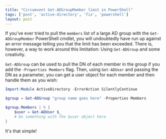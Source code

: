 ```yaml
---
title: "Circumvent Get-ADGroupMember limit in PowerShell"
tags: ['post', 'active-directory', 'fix', 'powershell']
layout: post
---
```


If you've ever tried to pull the `members` list of a large AD group with
the `Get-ADGroupMember` PowerShell cmdlet, you will undoubtedly have run
up against an error message telling you that the limit has been
exceeded. There is, however, a way to work around this limitation: Using
`Get-ADGroup` and some creativity.<!--more-->

`Get-ADGroup` can be used to pull the DN of each member in the group if
you add the `-Properties Members` flag. Then, using `Get-ADUser` and
passing the DN as a parameter, you can get a user object for each member
and then handle them as you wish:

```powershell
Import-Module ActiveDirectory -ErrorAction SilentlyContinue

$group = Get-ADGroup "group name goes here" -Properties Members

$group.Members | % {
	$user = Get-ADUser $_
	# Do something with the $user object here
}
```

It's that simple!
